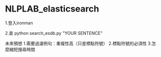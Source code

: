 # NLPLAB_elasticsearch

1.登入ironman

2.查
python search_esdb.py "YOUR SENTENCE"




未來預想
1.需要過濾例句：重複性高（只差標點符號）
2.標點符號的必須性
3.怎麼縮短搜尋時間

